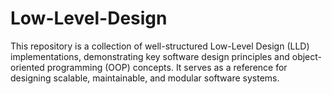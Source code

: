 # Low-Level-Design
This repository is a collection of well-structured Low-Level Design (LLD) implementations, demonstrating key software design principles and object-oriented programming (OOP) concepts. It serves as a reference for designing scalable, maintainable, and modular software systems.
